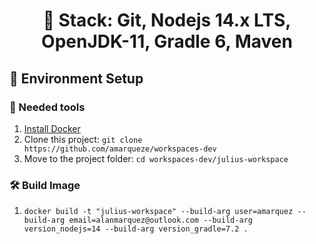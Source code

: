 <h1 align="center">
  🎯 Stack: Git, Nodejs 14.x LTS, OpenJDK-11, Gradle 6, Maven
</h1>

## 🚀 Environment Setup

### 🐳 Needed tools

1. [Install Docker](https://www.docker.com/get-started)
2. Clone this project: `git clone https://github.com/amarqueze/workspaces-dev`
3. Move to the project folder: `cd workspaces-dev/julius-workspace`

### 🛠️ Build Image

1. `docker build -t "julius-workspace" --build-arg user=amarquez --build-arg email=alanmarquez@outlook.com --build-arg version_nodejs=14 --build-arg version_gradle=7.2 .`